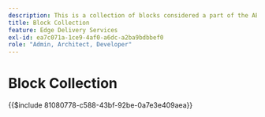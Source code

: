 ```yaml
---
description: This is a collection of blocks considered a part of the AEM product and are recommended as blueprints for blocks in your project.
title: Block Collection
feature: Edge Delivery Services
exl-id: ea7c071a-1ce9-4af0-a6dc-a2ba9bdbbef0
role: "Admin, Architect, Developer"
---
```

# Block Collection

{{$include 81080778-c588-43bf-92be-0a7e3e409aea}}
